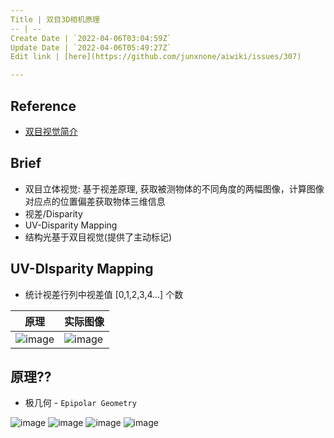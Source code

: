 ```yaml
---
Title | 双目3D相机原理
-- | --
Create Date | `2022-04-06T03:04:59Z`
Update Date | `2022-04-06T05:49:27Z`
Edit link | [here](https://github.com/junxnone/aiwiki/issues/307)

---
```

## Reference
- [双目视觉简介](https://blog.csdn.net/u013019296/article/details/82718264)

## Brief
- 双目立体视觉: 基于视差原理, 获取被测物体的不同角度的两幅图像，计算图像对应点的位置偏差获取物体三维信息
- 视差/Disparity
- UV-Disparity Mapping
- 结构光基于双目视觉(提供了主动标记)

## UV-DIsparity Mapping
- 统计视差行列中视差值 [0,1,2,3,4...] 个数

原理 | 实际图像
-- | --
![image](https://user-images.githubusercontent.com/2216970/161903895-b5819b1a-66be-45c1-a9dc-b32194c613d3.png) | ![image](https://user-images.githubusercontent.com/2216970/161903926-26f60a65-7e8a-41a8-99a3-75ed4aa9efc3.png)


## 原理??

- 极几何 - `Epipolar Geometry`

![image](https://user-images.githubusercontent.com/2216970/161904237-25e167a7-bb58-454e-8969-238e7a4517ad.png)
![image](https://user-images.githubusercontent.com/2216970/161904246-6ecc4140-c41e-4db9-a9e5-ac0d29d39374.png)
![image](https://user-images.githubusercontent.com/2216970/161904305-b2514193-ed46-459c-b257-5000becd4c34.png)
![image](https://user-images.githubusercontent.com/2216970/161904317-0d9697af-8c5d-48bc-8390-a415d2f098d9.png)


